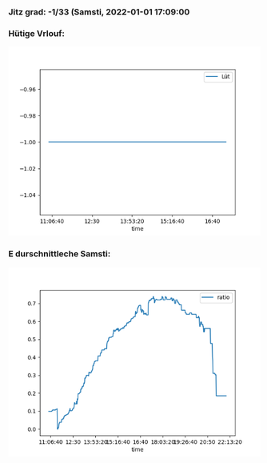 ### Jitz grad: -1/33 (Samsti, 2022-01-01 17:09:00

### Hütige Vrlouf:
![Graph](Today.png)

### E durschnittleche Samsti:
![Graph](Samsti.png)